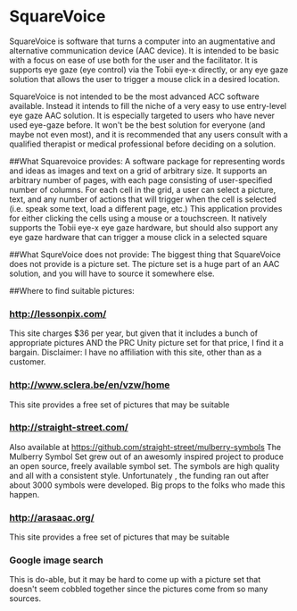 # SquareVoice
SquareVoice is software that turns a computer into an augmentative and alternative communication device (AAC device).  It is intended to be basic with a focus on ease of use both for the user and the facilitator.  It is supports eye gaze (eye control) via the Tobii eye-x directly, or any eye gaze solution that allows the user to trigger a mouse click in a desired location.  

SquareVoice is not intended to be the most advanced ACC software available.  Instead it intends to fill the niche of a very easy to use entry-level eye gaze AAC solution.  It is especially targeted to users who have never used eye-gaze before.  It won't be the best solution for everyone (and maybe not even most), and it is recommended that any users consult with a qualified therapist or medical professional before deciding on a solution.   

##What Squarevoice provides:
A software package for representing words and ideas as images and text on a grid of arbitrary size.  It supports an arbitrary number of pages, with each page consisting of user-specified number of columns.  For each cell in the grid, a user can select a picture, text, and any number of actions that will trigger when the cell is selected (i.e. speak some text, load a different page, etc.)  This application provides for either clicking the cells using a mouse or a touchscreen.  It natively supports the Tobii eye-x eye gaze hardware, but should also support any eye gaze hardware that can trigger a mouse click in a selected square
    
##What SqureVoice does not provide:
The biggest thing that SquareVoice does not provide is a picture set.  The picture set is a huge part of an AAC solution, and you will have to source it somewhere else.  
  
  
##Where to find suitable pictures:

### http://lessonpix.com/  
This site charges $36 per year, but given that it includes a bunch of appropriate pictures AND the PRC Unity picture set for that price, I find it a bargain.  Disclaimer: I have no affiliation with this site, other than as a customer.
### http://www.sclera.be/en/vzw/home
This site provides a free set of pictures that may be suitable
### http://straight-street.com/
Also available at https://github.com/straight-street/mulberry-symbols
The Mulberry Symbol Set grew out of an awesomly inspired project to produce an open source, freely available symbol set.  The symbols are high quality and all with a consistent style.  Unfortunately , the funding ran out after about 3000 symbols were developed.  Big props to the folks who made this happen.
### http://arasaac.org/
This site provides a free set of pictures that may be suitable
### Google image search
This is do-able, but it may be hard to come up with a picture set that doesn't seem cobbled together since the pictures come from so many sources.
